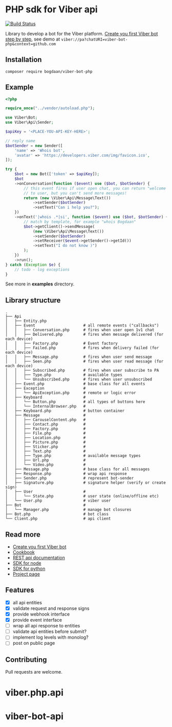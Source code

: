 # PHP sdk for Viber api

[![Build
Status](https://secure.travis-ci.org/Bogdaan/viber-bot-php.png)](http://travis-ci.org/Bogdaan/viber-bot-php)

Library to develop a bot for the Viber platform. [Create you first Viber bot step by step](docs/first-steps.md), see demo at `viber://pa?chatURI=viber-bot-php&context=github.com`

## Installation

```
composer require bogdaan/viber-bot-php
```

## Example

```php
<?php

require_once("../vendor/autoload.php");

use Viber\Bot;
use Viber\Api\Sender;

$apiKey = '<PLACE-YOU-API-KEY-HERE>';

// reply name
$botSender = new Sender([
    'name' => 'Whois bot',
    'avatar' => 'https://developers.viber.com/img/favicon.ico',
]);

try {
    $bot = new Bot(['token' => $apiKey]);
    $bot
    ->onConversation(function ($event) use ($bot, $botSender) {
        // this event fires if user open chat, you can return "welcome message"
        // to user, but you can't send more messages!
        return (new \Viber\Api\Message\Text())
            ->setSender($botSender)
            ->setText("Can i help you?");
    })
    ->onText('|whois .*|si', function ($event) use ($bot, $botSender) {
        // match by template, for example "whois Bogdaan"
        $bot->getClient()->sendMessage(
            (new \Viber\Api\Message\Text())
            ->setSender($botSender)
            ->setReceiver($event->getSender()->getId())
            ->setText("I do not know )")
        );
    })
    ->run();
} catch (Exception $e) {
    // todo - log exceptions
}
```

See more in **examples** directory.

## Library structure

```
.
├── Api
│   ├── Entity.php               
│   ├── Event                     # all remote events ("callbacks")
│   │   ├── Conversation.php      # fires when user open 1v1 chat
│   │   ├── Delivered.php         # fires when message delivered (for each device)
│   │   ├── Factory.php           # Event factory
│   │   ├── Failed.php            # fires when delivery failed (for each device)
│   │   ├── Message.php           # fires when user send message
│   │   ├── Seen.php              # fires when user read message (for each device)
│   │   ├── Subscribed.php        # fires when user subscribe to PA
│   │   ├── Type.php              # available types
│   │   └── Unsubscribed.php      # fires when user unsubscribed
│   ├── Event.php                 # base class for all events
│   ├── Exception                 #
│   │   └── ApiException.php      # remote or logic error
│   ├── Keyboard                  #
│   │   └── Button.php            # all types of buttons here
│   │   └── InternalBrowser.php   #
│   ├── Keyboard.php              # button container
│   ├── Message                   #
│   │   ├── CarouselContent.php   #
│   │   ├── Contact.php           #
│   │   ├── Factory.php           #
│   │   ├── File.php              #
│   │   ├── Location.php          #
│   │   ├── Picture.php           #
│   │   ├── Sticker.php           #
│   │   ├── Text.php              #
│   │   ├── Type.php              # available message types
│   │   ├── Url.php               #
│   │   └── Video.php             #
│   ├── Message.php               # base class for all messages
│   ├── Response.php              # wrap api response
│   ├── Sender.php                # represent bot-sender
│   ├── Signature.php             # signature helper (verify or create sign)
│   ├── User                      #
│   │   └── State.php             # user state (online/offline etc)
│   └── User.php                  # viber user
├── Bot                           #
│   └── Manager.php               # manage bot closures
├── Bot.php                       # bot class
└── Client.php                    # api client
```


## Read more

- [Create you first Viber bot](docs/first-steps.md)
- [Cookbook](docs/cookbook.md)
- [REST api documentation](https://developers.viber.com/api/rest-bot-api/index.html)
- [SDK for node](https://github.com/Viber/viber-bot-node)
- [SDK for python](https://github.com/Viber/viber-bot-python)
- [Project page](http://viber.hcbogdan.com/)

## Features

- [x] all api entities
- [x] validate request and response signs
- [x] provide webhook interface
- [x] provide event interface
- [ ] wrap all api response to entities
- [ ] validate api entities before submit?
- [ ] implement log levels with monolog?
- [ ] post on public page

## Contributing

Pull requests are welcome.
# viber.php.api
# viber-bot-api
